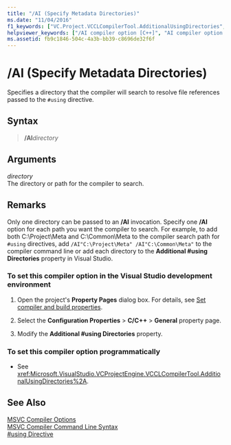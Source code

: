 ```yaml
---
title: "/AI (Specify Metadata Directories)"
ms.date: "11/04/2016"
f1_keywords: ["VC.Project.VCCLCompilerTool.AdditionalUsingDirectories", "VC.Project.VCNMakeTool.AssemblySearchPath", "/AI", "VC.Project.VCCLWCECompilerTool.AdditionalUsingDirectories"]
helpviewer_keywords: ["/AI compiler option [C++]", "AI compiler option [C++]", "-AI compiler option [C++]"]
ms.assetid: fb9c1846-504c-4a3b-bb39-c8696de32f6f
---
```

# /AI (Specify Metadata Directories)

Specifies a directory that the compiler will search to resolve file references passed to the `#using` directive.

## Syntax

> **/AI**_directory_

## Arguments

*directory*<br/>
The directory or path for the compiler to search.

## Remarks

Only one directory can be passed to an **/AI** invocation. Specify one **/AI** option for each path you want the compiler to search. For example, to add both C:\Project\Meta and C:\Common\Meta to the compiler search path for `#using` directives, add `/AI"C:\Project\Meta" /AI"C:\Common\Meta"` to the compiler command line or add each directory to the **Additional #using Directories** property in Visual Studio.

### To set this compiler option in the Visual Studio development environment

1. Open the project's **Property Pages** dialog box. For details, see [Set compiler and build properties](../working-with-project-properties.md).

1. Select the **Configuration Properties** > **C/C++** > **General** property page.

1. Modify the **Additional #using Directories** property.

### To set this compiler option programmatically

- See <xref:Microsoft.VisualStudio.VCProjectEngine.VCCLCompilerTool.AdditionalUsingDirectories%2A>.

## See Also

[MSVC Compiler Options](compiler-options.md)<br/>
[MSVC Compiler Command Line Syntax](compiler-command-line-syntax.md)<br/>
[#using Directive](../../preprocessor/hash-using-directive-cpp.md)

